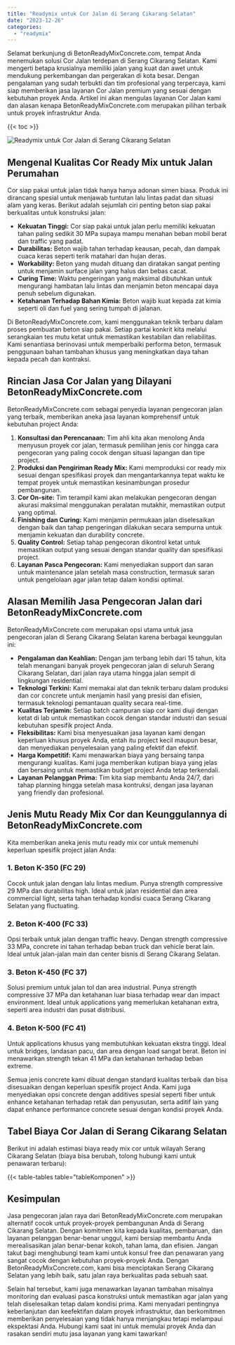 ```yaml
---
title: "Readymix untuk Cor Jalan di Serang Cikarang Selatan"
date: "2023-12-26"
categories: 
  - "readymix"
---
```


Selamat berkunjung di BetonReadyMixConcrete.com, tempat Anda menemukan solusi Cor Jalan terdepan di Serang Cikarang Selatan. Kami mengerti betapa krusialnya memiliki jalan yang kuat dan awet untuk mendukung perkembangan dan pergerakan di kota besar. Dengan pengalaman yang sudah terbukti dan tim profesional yang terpercaya, kami siap memberikan jasa layanan Cor Jalan premium yang sesuai dengan kebutuhan proyek Anda. Artikel ini akan mengulas layanan Cor Jalan kami dan alasan kenapa BetonReadyMixConcrete.com merupakan pilihan terbaik untuk proyek infrastruktur Anda.

{{< toc >}}

![Readymix untuk Cor Jalan di Serang Cikarang Selatan](https://betoncor8.github.io/cor/harga-beton-readymix-concrete%20(27).png)

## Mengenal Kualitas Cor Ready Mix untuk Jalan Perumahan

Cor siap pakai untuk jalan tidak hanya hanya adonan simen biasa. Produk ini dirancang spesial untuk menjawab tuntutan lalu lintas padat dan situasi alam yang keras. Berikut adalah sejumlah ciri penting beton siap pakai berkualitas untuk konstruksi jalan:

- **Kekuatan Tinggi:** Cor siap pakai untuk jalan perlu memiliki kekuatan tahan paling sedikit 30 MPa supaya mampu menahan beban mobil berat dan traffic yang padat.
- **Durabilitas:** Beton wajib tahan terhadap keausan, pecah, dan dampak cuaca keras seperti terik matahari dan hujan deras.
- **Workability:** Beton yang mudah dituang dan diratakan sangat penting untuk menjamin surface jalan yang halus dan bebas cacat.
- **Curing Time:** Waktu pengeringan yang maksimal dibutuhkan untuk mengurangi hambatan lalu lintas dan menjamin beton mencapai daya penuh sebelum digunakan.
- **Ketahanan Terhadap Bahan Kimia:** Beton wajib kuat kepada zat kimia seperti oli dan fuel yang sering tumpah di jalanan.

Di BetonReadyMixConcrete.com, kami menggunakan teknik terbaru dalam proses pembuatan beton siap pakai. Setiap partai konkrit kita melalui serangkaian tes mutu ketat untuk memastikan kestabilan dan reliabilitas. Kami senantiasa berinovasi untuk memperbaiki performa beton, termasuk penggunaan bahan tambahan khusus yang meningkatkan daya tahan kepada pecah dan kontraksi.

## Rincian Jasa Cor Jalan yang Dilayani BetonReadyMixConcrete.com

BetonReadyMixConcrete.com sebagai penyedia layanan pengecoran jalan yang terbaik, memberikan aneka jasa layanan komprehensif untuk kebutuhan project Anda:

1. **Konsultasi dan Perencanaan:** Tim ahli kita akan menolong Anda menyusun proyek cor jalan, termasuk pemilihan jenis cor hingga cara pengecoran yang paling cocok dengan situasi lapangan dan tipe project.
2. **Produksi dan Pengiriman Ready Mix:** Kami memproduksi cor ready mix sesuai dengan spesifikasi proyek dan mengantarkannya tepat waktu ke tempat proyek untuk memastikan kesinambungan prosedur pembangunan.
3. **Cor On-site:** Tim terampil kami akan melakukan pengecoran dengan akurasi maksimal menggunakan peralatan mutakhir, memastikan output yang optimal.
4. **Finishing dan Curing:** Kami menjamin permukaan jalan diselesaikan dengan baik dan tahap pengeringan dilakukan secara sempurna untuk menjamin kekuatan dan durability concrete.
5. **Quality Control:** Setiap tahap pengecoran dikontrol ketat untuk memastikan output yang sesuai dengan standar quality dan spesifikasi project.
6. **Layanan Pasca Pengecoran:** Kami menyediakan support dan saran untuk maintenance jalan setelah masa construction, termasuk saran untuk pengelolaan agar jalan tetap dalam kondisi optimal.

## Alasan Memilih Jasa Pengecoran Jalan dari BetonReadyMixConcrete.com

BetonReadyMixConcrete.com merupakan opsi utama untuk jasa pengecoran jalan di Serang Cikarang Selatan karena berbagai keunggulan ini:

- **Pengalaman dan Keahlian:** Dengan jam terbang lebih dari 15 tahun, kita telah menangani banyak proyek pengecoran jalan di seluruh Serang Cikarang Selatan, dari jalan raya utama hingga jalan sempit di lingkungan residential.
- **Teknologi Terkini:** Kami memakai alat dan teknik terbaru dalam produksi dan cor concrete untuk menjamin hasil yang presisi dan efisien, termasuk teknologi pemantauan quality secara real-time.
- **Kualitas Terjamin:** Setiap batch campuran siap cor kami diuji dengan ketat di lab untuk memastikan cocok dengan standar industri dan sesuai kebutuhan spesifik project Anda.
- **Fleksibilitas:** Kami bisa menyesuaikan jasa layanan kami dengan keperluan khusus proyek Anda, entah itu project kecil maupun besar, dan menyediakan penyelesaian yang paling efektif dan efektif.
- **Harga Kompetitif:** Kami menawarkan biaya yang bersaing tanpa mengurangi kualitas. Kami juga memberikan kutipan biaya yang jelas dan bersaing untuk memastikan budget project Anda tetap terkendali.
- **Layanan Pelanggan Prima:** Tim kita siap membantu Anda 24/7, dari tahap planning hingga setelah masa kontruksi, dengan jasa layanan yang friendly dan profesional.

## Jenis Mutu Ready Mix Cor dan Keunggulannya di BetonReadyMixConcrete.com

Kita memberikan aneka jenis mutu ready mix cor untuk memenuhi keperluan spesifik project jalan Anda:

### 1\. Beton K-350 (FC 29)

Cocok untuk jalan dengan lalu lintas medium. Punya strength compressive 29 MPa dan durabilitas high. Ideal untuk jalan residential dan area commercial light, serta tahan terhadap kondisi cuaca Serang Cikarang Selatan yang fluctuating.

### 2\. Beton K-400 (FC 33)

Opsi terbaik untuk jalan dengan traffic heavy. Dengan strength compressive 33 MPa, concrete ini tahan terhadap beban truck dan vehicle berat lain. Ideal untuk jalan-jalan main dan center bisnis di Serang Cikarang Selatan.

### 3\. Beton K-450 (FC 37)

Solusi premium untuk jalan tol dan area industrial. Punya strength compressive 37 MPa dan ketahanan luar biasa terhadap wear dan impact environment. Ideal untuk applications yang memerlukan ketahanan extra, seperti area industri dan pusat distribusi.

### 4\. Beton K-500 (FC 41)

Untuk applications khusus yang membutuhkan kekuatan ekstra tinggi. Ideal untuk bridges, landasan pacu, dan area dengan load sangat berat. Beton ini menawarkan strength tekan 41 MPa dan ketahanan terhadap beban extreme.

Semua jenis concrete kami dibuat dengan standard kualitas terbaik dan bisa disesuaikan dengan keperluan spesifik project Anda. Kami juga menyediakan opsi concrete dengan additives spesial seperti fiber untuk enhance ketahanan terhadap retak dan penyusutan, serta aditif lain yang dapat enhance performance concrete sesuai dengan kondisi proyek Anda.

## Tabel Biaya Cor Jalan di Serang Cikarang Selatan

Berikut ini adalah estimasi biaya ready mix cor untuk wilayah Serang Cikarang Selatan (biaya bisa berubah, tolong hubungi kami untuk penawaran terbaru):

{{< table-tables table="tableKomponen" >}}

## Kesimpulan

Jasa pengecoran jalan raya dari BetonReadyMixConcrete.com merupakan alternatif cocok untuk proyek-proyek pembangunan Anda di Serang Cikarang Selatan. Dengan komitmen kita kepada kualitas, pembaruan, dan layanan pelanggan benar-benar unggul, kami bersiap membantu Anda merealisasikan jalan benar-benar kokoh, tahan lama, dan efisien. Jangan takut bagi menghubungi team kami untuk konsul free dan penawaran yang sangat cocok dengan kebutuhan proyek-proyek Anda. Dengan BetonReadyMixConcrete.com, kami bisa menciptakan Serang Cikarang Selatan yang lebih baik, satu jalan raya berkualitas pada sebuah saat.

Selain hal tersebut, kami juga menawarkan layanan tambahan misalnya monitoring dan evaluasi pasca konstruksi untuk memastikan agar jalan yang telah diselesaikan tetap dalam kondisi prima. Kami menyadari pentingnya keberlanjutan dan keefektifan dalam proyek infrastruktur, dan berkomitmen memberikan penyelesaian yang tidak hanya menjangkau tetapi melampaui ekspektasi Anda. Hubungi kami saat ini untuk memulai proyek Anda dan rasakan sendiri mutu jasa layanan yang kami tawarkan!
